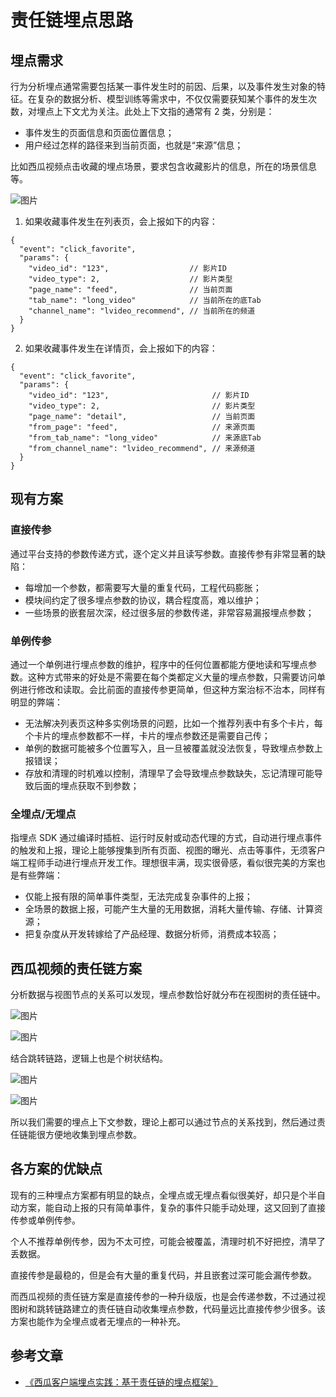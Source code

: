 # 责任链埋点思路

## 埋点需求

行为分析埋点通常需要包括某一事件发生时的前因、后果，以及事件发生对象的特征。在复杂的数据分析、模型训练等需求中，不仅仅需要获知某个事件的发生次数，对埋点上下文尤为关注。此处上下文指的通常有 2 类，分别是：

-   事件发生的页面信息和页面位置信息；
-   用户经过怎样的路径来到当前页面，也就是“来源”信息；

比如西瓜视频点击收藏的埋点场景，要求包含收藏影片的信息，所在的场景信息等。

![图片](https://p3-juejin.byteimg.com/tos-cn-i-k3u1fbpfcp/85f841476fd74b33ad4caa095bc2ceea~tplv-k3u1fbpfcp-zoom-1.image)

1.  如果收藏事件发生在列表页，会上报如下的内容：

```
{
  "event": "click_favorite",
  "params": {
    "video_id": "123",                  // 影片ID
    "video_type": 2,                    // 影片类型
    "page_name": "feed",                // 当前页面
    "tab_name": "long_video"            // 当前所在的底Tab
    "channel_name": "lvideo_recommend", // 当前所在的频道
  }
}
```

2.  如果收藏事件发生在详情页，会上报如下的内容：

```
{
  "event": "click_favorite",
  "params": {
    "video_id": "123",                       // 影片ID
    "video_type": 2,                         // 影片类型
    "page_name": "detail",                   // 当前页面
    "from_page": "feed",                     // 来源页面
    "from_tab_name": "long_video"            // 来源底Tab
    "from_channel_name": "lvideo_recommend", // 来源频道
  }
}
```

## 现有方案

### 直接传参

通过平台支持的参数传递方式，逐个定义并且读写参数。直接传参有非常显著的缺陷：

- 每增加一个参数，都需要写大量的重复代码，工程代码膨胀；
- 模块间约定了很多埋点参数的协议，耦合程度高，难以维护；
- 一些场景的嵌套层次深，经过很多层的参数传递，非常容易漏报埋点参数；

### 单例传参

通过一个单例进行埋点参数的维护，程序中的任何位置都能方便地读和写埋点参数。这种方式带来的好处是不需要在每个类都定义大量的埋点参数，只需要访问单例进行修改和读取。会比前面的直接传参更简单，但这种方案治标不治本，同样有明显的弊端：

- 无法解决列表页这种多实例场景的问题，比如一个推荐列表中有多个卡片，每个卡片的埋点参数都不一样，卡片的埋点参数还是需要自己传；
- 单例的数据可能被多个位置写入，且一旦被覆盖就没法恢复，导致埋点参数上报错误；
- 存放和清理的时机难以控制，清理早了会导致埋点参数缺失，忘记清理可能导致后面的埋点获取不到参数；

### 全埋点/无埋点

指埋点 SDK 通过编译时插桩、运行时反射或动态代理的方式，自动进行埋点事件的触发和上报，理论上能够搜集到所有页面、视图的曝光、点击等事件，无须客户端工程师手动进行埋点开发工作。理想很丰满，现实很骨感，看似很完美的方案也是有些弊端：

- 仅能上报有限的简单事件类型，无法完成复杂事件的上报；
- 全场景的数据上报，可能产生大量的无用数据，消耗大量传输、存储、计算资源；
- 把复杂度从开发转嫁给了产品经理、数据分析师，消费成本较高；

## 西瓜视频的责任链方案

分析数据与视图节点的关系可以发现，埋点参数恰好就分布在视图树的责任链中。

![图片](https://p3-juejin.byteimg.com/tos-cn-i-k3u1fbpfcp/2f54c6499d214e668c50a116f442af45~tplv-k3u1fbpfcp-zoom-1.image)

![图片](https://p3-juejin.byteimg.com/tos-cn-i-k3u1fbpfcp/c777c72524ee4fd3b75b7cbb05ab967f~tplv-k3u1fbpfcp-zoom-1.image)

结合跳转链路，逻辑上也是个树状结构。

![图片](https://p3-juejin.byteimg.com/tos-cn-i-k3u1fbpfcp/4906defb017f474391880c5399951459~tplv-k3u1fbpfcp-zoom-1.image)

![图片](https://p3-juejin.byteimg.com/tos-cn-i-k3u1fbpfcp/e4056fcff5a84c75988f4fa60e7e6ab5~tplv-k3u1fbpfcp-zoom-1.image)

所以我们需要的埋点上下文参数，理论上都可以通过节点的关系找到，然后通过责任链能很方便地收集到埋点参数。

## 各方案的优缺点

现有的三种埋点方案都有明显的缺点，全埋点或无埋点看似很美好，却只是个半自动方案，能自动上报的只有简单事件，复杂的事件只能手动处理，这又回到了直接传参或单例传参。

个人不推荐单例传参，因为不太可控，可能会被覆盖，清理时机不好把控，清早了丢数据。

直接传参是最稳的，但是会有大量的重复代码，并且嵌套过深可能会漏传参数。

而西瓜视频的责任链方案是直接传参的一种升级版，也是会传递参数，不过通过视图树和跳转链路建立的责任链自动收集埋点参数，代码量远比直接传参少很多。该方案也能作为全埋点或者无埋点的一种补充。

## 参考文章

- [《西瓜客户端埋点实践：基于责任链的埋点框架》](https://mp.weixin.qq.com/s/iMn--4FNugtH26G90N1MaQ)
